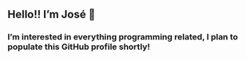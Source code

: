 <h2> Hello!! I’m José 👋 </h2>

### I’m interested in everything programming related, I plan to populate this GitHub profile shortly!

